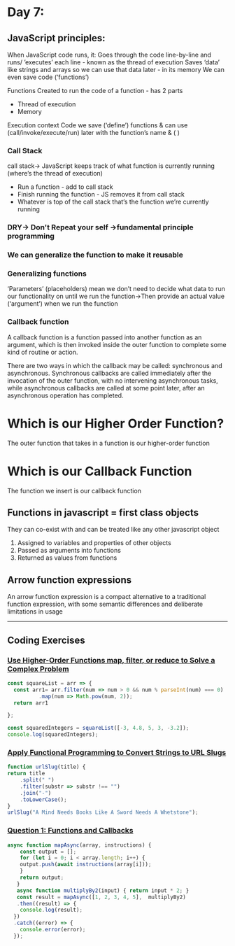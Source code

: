 # Day 7:

## JavaScript principles:
When JavaScript code runs, it:
Goes through the code line-by-line and runs/ ’executes’ each line - known as the thread of execution
Saves ‘data’ like strings and arrays so we can use that data later - in its memory
We can even save code (‘functions’)

Functions Created to run the code of a function - has 2 parts
- Thread of execution
- Memory
  
Execution context
Code we save (‘define’) functions &
can use (call/invoke/execute/run)
later with the function’s name & ( )

###  Call Stack
call stack-> JavaScript keeps track of what function is currently running (where’s the thread of execution)
- Run a function - add to call stack
- Finish running the function - JS removes it from call stack
- Whatever is top of the call stack that’s the function we’re currently running

### DRY-> Don't Repeat your self ->fundamental principle programming

### We can generalize the function to make it reusable

### Generalizing functions
‘Parameters’ (placeholders) mean we don’t need to decide what data to run our
functionality on until we run the function->Then provide an actual value (‘argument’) when we run the function

### Callback function
A callback function is a function passed into another function as an argument, which is then invoked inside the outer function to complete some kind of routine or action.

There are two ways in which the callback may be called: synchronous and asynchronous. Synchronous callbacks are called immediately after the invocation of the outer function, with no intervening asynchronous tasks, while asynchronous callbacks are called at some point later, after an asynchronous operation has completed.

# Which is our Higher Order Function?
The outer function that takes in a function is our higher-order function

# Which is our Callback Function
The function we insert is our callback function


## Functions in javascript = first class objects
They can co-exist with and can be treated like any other javascript object
1. Assigned to variables and properties of other objects
2. Passed as arguments into functions
3. Returned as values from functions

## Arrow function expressions
An arrow function expression is a compact alternative to a traditional function expression, with some semantic differences and deliberate limitations in usage

*********************************************************************************************************************
## Coding Exercises

### [Use Higher-Order Functions map, filter, or reduce to Solve a Complex Problem](https://www.freecodecamp.org/learn/javascript-algorithms-and-data-structures/functional-programming/use-higher-order-functions-map-filter-or-reduce-to-solve-a-complex-problem)
```javascript
const squareList = arr => {
  const arr1= arr.filter(num => num > 0 && num % parseInt(num) === 0)
          .map(num => Math.pow(num, 2));
  return arr1

};

const squaredIntegers = squareList([-3, 4.8, 5, 3, -3.2]);
console.log(squaredIntegers);
```

### [Apply Functional Programming to Convert Strings to URL Slugs](https://www.freecodecamp.org/learn/javascript-algorithms-and-data-structures/functional-programming/apply-functional-programming-to-convert-strings-to-url-slugs)
```javascript
function urlSlug(title) {
return title
    .split(" ")
    .filter(substr => substr !== "")
    .join("-")
    .toLowerCase();
}
urlSlug("A Mind Needs Books Like A Sword Needs A Whetstone");
```
### [Question 1: Functions and Callbacks](https://github.com/orjwan-alrajaby/gsg-QA-Nablus-training-2023/blob/main/learning-sprint-1/week2%20-%20javaScript-the-hard-parts-v2/day%201/tasks.md)
``` javascript
async function mapAsync(array, instructions) {
    const output = [];
    for (let i = 0; i < array.length; i++) {
    output.push(await instructions(array[i]));
    }
    return output;
   }
   async function multiplyBy2(input) { return input * 2; }
   const result = mapAsync([1, 2, 3, 4, 5],  multiplyBy2)
   .then((result) => {
    console.log(result);
  })
  .catch((error) => {
    console.error(error);
  });
```